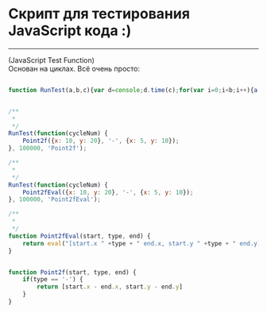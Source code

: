Скрипт для тестирования JavaScript кода :)
===========================================================================

<hr>

(JavaScript Test Function)
<br>
Основан на циклах. Всё очень просто:

```js

function RunTest(a,b,c){var d=console;d.time(c);for(var i=0;i<b;i++){a(i)}d.timeEnd(c)}


/**
 * 
 */
RunTest(function(cycleNum) {
	Point2f({x: 10, y: 20}, '-', {x: 5, y: 10});
}, 100000, 'Point2f');

/**
 * 
 */
RunTest(function(cycleNum) {
	Point2fEval({x: 10, y: 20}, '-', {x: 5, y: 10});
}, 100000, 'Point2fEval');

/**
 * 
 */
function Point2fEval(start, type, end) {
	return eval("[start.x " +type + " end.x, start.y " +type + " end.y]");
}


function Point2f(start, type, end) {
	if(type == '-') {
		return [start.x - end.x, start.y - end.y]
	}
}


```